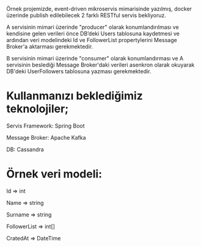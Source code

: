 Örnek projemizde, event-driven mikroservis mimarisinde yazılmış, docker üzerinde publish edilebilecek 2 farklı RESTful servis bekliyoruz.

A servisinin mimari üzerinde "producer" olarak konumlandırılması ve kendisine gelen verileri önce DB’deki Users tablosuna kaydetmesi ve ardından veri modelindeki Id ve FollowerList propertylerini Message Broker'a aktarması gerekmektedir.

B servisinin mimari üzerinde "consumer" olarak konumlandırması ve A servisinin beslediği Message Broker'daki verileri asenkron olarak okuyarak DB'deki UserFollowers tablosuna yazması gerekmektedir.

# Kullanmanızı beklediğimiz teknolojiler; 

Servis Framework: Spring Boot

Message Broker: Apache Kafka

DB: Cassandra

# Örnek veri modeli:

Id => int

Name => string

Surname => string

FollowerList => int[]

CratedAt => DateTime